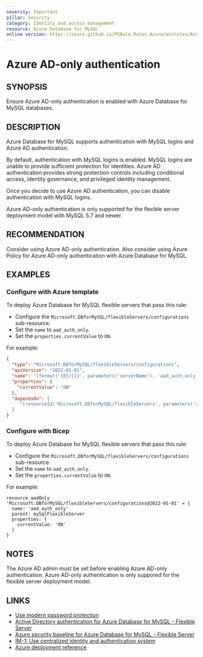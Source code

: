 ```yaml
---
severity: Important
pillar: Security
category: Identity and access management
resource: Azure Database for MySQL
online version: https://azure.github.io/PSRule.Rules.Azure/en/rules/Azure.MySQL.AADOnly/
---
```


# Azure AD-only authentication

## SYNOPSIS

Ensure Azure AD-only authentication is enabled with Azure Database for MySQL databases.

## DESCRIPTION

Azure Database for MySQL supports authentication with MySQL logins and Azure AD authentication.

By default, authentication with MySQL logins is enabled.
MySQL logins are unable to provide sufficient protection for identities.
Azure AD authentication provides strong protection controls including conditional access, identity governance, and privileged identity management.

Once you decide to use Azure AD authentication, you can disable authentication with MySQL logins.

Azure AD-only authentication is only supported for the flexible server deployment model with MySQL 5.7 and newer.

## RECOMMENDATION

Consider using Azure AD-only authentication.
Also consider using Azure Policy for Azure AD-only authentication with Azure Database for MySQL.

## EXAMPLES

### Configure with Azure template

To deploy Azure Database for MySQL flexible servers that pass this rule:

- Configure the `Microsoft.DBforMySQL/flexibleServers/configurations` sub-resource.
- Set the `name` to `aad_auth_only`.
- Set the `properties.currentValue` to `ON`.

For example:

```json
{
  "type": "Microsoft.DBforMySQL/flexibleServers/configurations",
  "apiVersion": "2022-01-01",
  "name": "[format('{0}/{1}', parameters('serverName'), 'aad_auth_only')]",
  "properties": {
    "currentValue": "ON"
  },
  "dependsOn": [
     "[resourceId('Microsoft.DBforMySQL/flexibleServers', parameters('serverName'))]"
  ]
}
```

### Configure with Bicep

To deploy Azure Database for MySQL flexible servers that pass this rule:

- Configure the `Microsoft.DBforMySQL/flexibleServers/configurations` sub-resource.
- Set the `name` to `aad_auth_only`.
- Set the `properties.currentValue` to `ON`.

For example:

```bicep
resource aadOnly 'Microsoft.DBforMySQL/flexibleServers/configurations@2022-01-01' = {
  name: 'aad_auth_only'
  parent: mySqlFlexibleServer
  properties: {
    currentValue: 'ON'
  }
}
```

## NOTES

The Azure AD admin must be set before enabling Azure AD-only authentication.
Azure AD-only authentication is only suppored for the flexible server deployment model.

## LINKS

- [Use modern password protection](https://learn.microsoft.com/azure/architecture/framework/security/design-identity-authentication#use-modern-password-protection)
- [Active Directory authentication for Azure Database for MySQL - Flexible Server](https://learn.microsoft.com/azure/mysql/flexible-server/concepts-azure-ad-authentication)
- [Azure security baseline for Azure Database for MySQL - Flexible Server](https://learn.microsoft.com/security/benchmark/azure/baselines/azure-database-for-mysql-flexible-server-security-baseline)
- [IM-1: Use centralized identity and authentication system](https://learn.microsoft.com/security/benchmark/azure/baselines/azure-database-for-mysql-flexible-server-security-baseline#im-1-use-centralized-identity-and-authentication-system)
- [Azure deployment reference](https://learn.microsoft.com/azure/templates/microsoft.dbformysql/flexibleservers/configurations)
